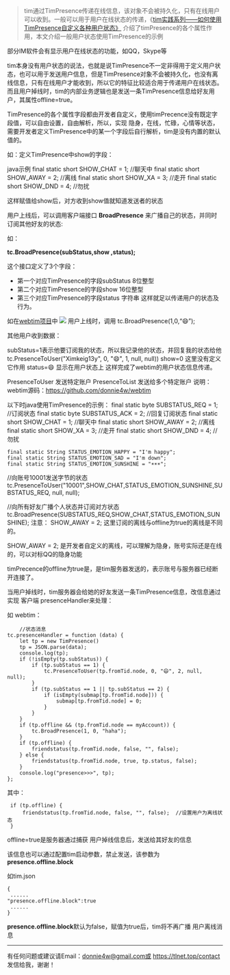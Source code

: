 > tim通过TimPresence传递在线信息，该对象不会被持久化，只有在线用户可以收到。一般可以用于用户在线状态的传递，《[tim实践系列——如何使用TimPresence自定义各种用户状态》](https://tlnet.top/article/22425172) 介绍了timPresence的各个属性作用，本文介绍一般用户状态使用TimPresence的示例

部分IM软件会有显示用户在线状态的功能，如QQ，Skype等

tim本身没有用户状态的说法，也就是说TimPresence不一定非得用于定义用户状态，也可以用于发送用户信息，但是TimPresence对象不会被持久化，也没有离线信息，只有在线用户才能收到，所以它的特征比较适合用于传递用户在线状态。而且用户掉线时，tim的内部业务逻辑也是发送一条TimPresence信息给好友用户，其属性offline=true。

TimPresence的各个属性字段都由开发者自定义，使用timPrecence没有既定字段值，可以自由设置，自由解析，所以，实现 隐身，在线，忙碌，心情等状态，需要开发者定义TimPresence中的某一个字段后自行解析，tim是没有内置的默认值的。

如：定义TimPresence中show的字段：

java示例
    final static short SHOW_CHAT = 1;   //聊天中
    final static short SHOW_AWAY = 2;   //离线
    final static short SHOW_XA = 3;     //走开
    final static short SHOW_DND = 4;    //勿扰

这样赋值给show后，对方收到show值就知道发送者的状态

用户上线后，可以调用客户端接口  **BroadPresence** 来广播自己的状态，并同时订阅其他好友的状态:

如：

**tc.BroadPresence(subStatus,show ,status);**

这个接口定义了3个字段：

* 第一个对应TimPresence的字段subStatus   8位整型
* 第二个对应TimPresence的字段show          16位整型
* 第三个对应TimPresence的字段status            字符串
这样就足以传递用户的状态及行为。

如在[webtim项目](https://tim.tlnet.top)中
![](https://tlnet.top/f/1702439298_18608.jpg)
用户上线时，调用   tc.BroadPresence(1,0,“😄”);

其他用户收到数据：

subStatus=1表示他要订阅我的状态，所以我记录他的状态，并回复我的状态给他 tc.PresenceToUser("Ximkeig13y", 0, "😄", 1, null, null))
show=0 这里没有定义它作用
status=😄 显示在用户状态上
这样完成了webtim的用户状态信息传递。

PresenceToUser 发送特定账户
PresenceToList  发送给多个特定账户
说明：webtim源码：https://github.com/donnie4w/webtim



以下时java使用TimPresence的示例：
    final static byte SUBSTATUS_REQ = 1;  //订阅状态
    final static byte SUBSTATUS_ACK = 2;  //回复订阅状态
    final static short SHOW_CHAT = 1;   //聊天中
    final static short SHOW_AWAY = 2;   //离线
    final static short SHOW_XA = 3;     //走开
    final static short SHOW_DND = 4;    //勿扰
    
    final static String STATUS_EMOTION_HAPPY = "I'm happy";   
    final static String STATUS_EMOTION_SAD = "I'm down";   
    final static String STATUS_EMOTION_SUNSHINE = "☀️☀️☀️";   

//向账号10001发送字节的状态
tc.PresenceToUser("10001",SHOW_CHAT,STATUS_EMOTION_SUNSHINE,SUBSTATUS_REQ, null, null); 

//向所有好友广播个人状态并订阅对方状态
tc.BroadPresence(SUBSTATUS_REQ,SHOW_CHAT,STATUS_EMOTION_SUNSHINE);
注意： SHOW_AWAY = 2;    这里订阅的离线与offline为true的离线是不同的。

SHOW_AWAY = 2;   是开发者自定义的离线，可以理解为隐身，账号实际还是在线的，可以对标QQ的隐身功能

timPrecence的offline为true是，是tim服务器发送的，表示账号与服务器已经断开连接了。

当用户掉线时，tim服务器会给她的好友发送一条TimPresence信息，改信息通过实现 客户端 presenceHandler来处理：

如 webtim：



        //状态消息
    tc.presenceHandler = function (data) {
        let tp = new TimPresence()
        tp = JSON.parse(data);
        console.log(tp);
        if (!isEmpty(tp.subStatus)) {
            if (tp.subStatus == 1) {
                tc.PresenceToUser(tp.fromTid.node, 0, "😄", 2, null, null);
            }
            if (tp.subStatus == 1 || tp.subStatus == 2) {
                if (isEmpty(submap[tp.fromTid.node])) {
                    submap[tp.fromTid.node] = 0;
                }
            }
        }
        if (tp.offline && (tp.fromTid.node == myAccount)) {
            tc.BroadPresence(1, 0, "haha");
        }
        if (tp.offline) {
            friendstatus(tp.fromTid.node, false, "", false);
        } else {
            friendstatus(tp.fromTid.node, true, tp.status, false);
        }
        console.log("presence>>>", tp);
    };

其中：

     if (tp.offline) {
         friendstatus(tp.fromTid.node, false, "", false);  //设置用户为离线状态
     }

offline=true是服务器通过捕获 用户掉线信息后，发送给其好友的信息

该信息也可以通过配置tim启动参数，禁止发送，该参数为  **presence.offline.block**

如tim.json

    {    
     ......    
    "presence.offline.block":true    
     ......    
    }    


**presence.offline.block**默认为false，赋值为true后，tim将不再广播 用户离线消息



----------


有任何问题或建议请Email：donnie4w@gmail.com或 https://tlnet.top/contact  发信给我，谢谢！